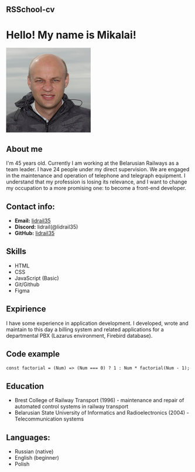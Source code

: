 ## RSSchool-cv
# Hello! My name is Mikalai!
![My foto](./assets/img/main-image.jpg)
## About me
I'm 45 years old. Currently I am working at the Belarusian Railways as a team leader. I have 24 people under my direct supervision. We are engaged in the maintenance and operation of telephone and telegraph equipment. I understand that my profession is losing its relevance, and I want to change my occupation to a more promising one: to become a front-end developer.
## Contact info:
+ **Email:** [lidrail35](lidrail35@mail.ru)
+ **Discord:** lidrail(@lidrail35)
+ **GitHub:** [lidrail35](https://github.com/lidrail35)
## Skills
+ HTML
+ CSS
+ JavaScript (Basic)
+ Git/Github
+ Figma
## Expirience
I have some experience in application development. I developed, wrote and maintain to this day a billing system and related applications for a departmental PBX (Lazarus environment, Firebird database).
## Code example
````
const factorial = (Num) => (Num === 0) ? 1 : Num * factorial(Num - 1);
````
## Education
+ Brest College of Railway Transport (1996) - maintenance and repair of automated control systems in railway transport
+  Belarusian State University of Informatics and Radioelectronics (2004) - Telecommunication systems
## Languages:
+ Russian (native)
+ English (beginner)
+ Polish 